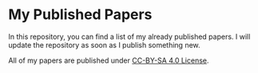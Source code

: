 # My Published Papers

In this repository, you can find a list of my already published papers. I will update the repository as soon as I publish something new.

All of my papers are published under [CC-BY-SA 4.0 License](http://creativecommons.org/licenses/by-sa/4.0/).
